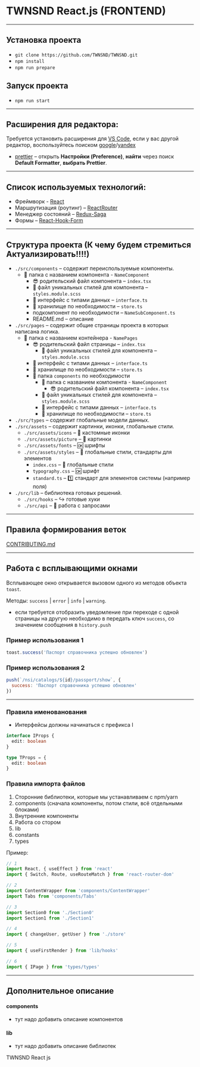 
# TWNSND React.js (FRONTEND)

---

## Установка проекта

- `git clone https://github.com/TWNSND/TWNSND.git`
- `npm install`
- `npm run prepare`

## Запуск проекта

- `npm run start`

---

## Расширения для редактора:

Требуется установить расширения для [VS Code](https://code.visualstudio.com/), если у вас другой редактор, воспользуйтесь поиском [google](https://www.google.com/)/[yandex](https://yandex.ru/)

- [prettier](https://marketplace.visualstudio.com/items?itemName=esbenp.prettier-vscode) – открыть **Настройки (Preference)**, **найти** через поиск **Default Formatter**, **выбрать Prettier**.

---

## Список используемых технологий:

- Фреймворк - [React](https://react.dev/learn)
- Маршрутизация (роутинг) – [ReactRouter](https://reactrouter.com/)
- Менеджер состояний – [Redux-Saga](https://redux-saga.js.org/)
- Формы – [React-Hook-Form](https://react-hook-form.com/)

---

## Структура проекта (К чему будем стремиться Актуализировать!!!!)

- `./src/components` – содержит переиспользуемые компоненты.
  - :open_file_folder: папка с названием компонента - `NameComponent`
    - :sunglasses: родительский файл компонента – `index.tsx`
    - :nail_care: файл уникальных стилей для компонента – `styles.module.scss`
    - :muscle: интерфейс с типами данных – `interface.ts`
    - :floppy_disk: xранилище по необходимости – `store.ts`
    - подкомпонент по необходимости – `NameSubComponent.ts`
    - README.md – описание
- `./src/pages` – содержит общие страницы проекта в которых написана логика.
  - :open_file_folder: папка с названием контейнера - `NamePages`
    - :sunglasses: родительский файл страницы – `index.tsx`
      - :nail_care: файл уникальных стилей для компонента – `styles.module.scss`
    - :muscle: интерфейс с типами данных – `interface.ts`
    - :floppy_disk: хранилище по необходимости – `store.ts`
    - :open_file_folder: папка `components` по необходимости
      - :open_file_folder: папка с названием компонента - `NameComponent`
        - :sunglasses: родительский файл компонента – `index.tsx`
      - :nail_care: файл уникальных стилей для компонента – `styles.module.scss`
      - :muscle: интерфейс с типами данных – `interface.ts`
      - :floppy_disk: xранилище по необходимости – `store.ts`
- `./src/types` – содержит глобальные модели данных.
- `./src/assets` – содержит картинки, иконки, глобальные стили.
  - `./src/assets/icons` – :horse: кастомные иконки
  - `./src/assets/picture` – :watermelon: картинки
  - `./src/assets/fonts` – :ok: шрифты
  - `./src/assets/styles` – :nail_care: глобальные стили, стандарты для элементов
    - `index.css` – :nail_care: глобальные стили
    - `typography.css` – :ok: шрифт
    - `standard.ts` – :one: стандарт для элементов системы (например поля)
- `./src/lib` – библиотека готовых решений.
  - `./src/hooks` – :arrow_right_hook: готовые хуки
  - `./src/api` – :calling: работа с запросами

---

## Правила формирования веток

[CONTRIBUTING.md](./CONTRIBUTING.md)

---

## Работа с всплывающими окнами

Всплывающее окно открывается вызовом одного из методов объекта `toast`.

Методы: `success` | `error` | `info` | `warning`.

- eсли требуется отобразить уведомление при переходе с одной страницы на другую необходимо в передать ключ `success`, со значением сообщения в `history.push`

### Пример использования 1

```javascript
toast.success('Паспорт справочника успешно обновлен')
```

### Пример использования 2

```javascript
push(`/nsi/catalogs/${id}/passport/show`, {
  success: 'Паспорт справочника успешно обновлен'
})
```

---

### Правила именованования

- Интерфейсы должны начинаться с префикса I

```typescript
interface IProps {
  edit: boolean
}
```

```typescript
type TProps = {
  edit: boolean
}
```

### Правила импорта файлов

1. Сторонние библиотеки, которые мы устанавливаем с npm/yarn
2. components (сначала компоненты, потом стили, всё отдельными блоками)
3. Внутренние компоненты
4. Работа со стором
5. lib
6. constants
7. types

Пример:

```javascript
// 1
import React, { useEffect } from 'react'
import { Switch, Route, useRouteMatch } from 'react-router-dom'

// 2
import ContentWrapper from 'components/ContentWrapper'
import Tabs from 'components/Tabs'

// 3
import Section0 from './Section0'
import Section1 from './Section1'

// 4
import { changeUser, getUser } from './store'

// 5
import { useFirstRender } from 'lib/hooks'

// 6
import { IPage } from 'types/types'
```

---

## Дополнительное описание

#### components

- тут надо добавить описание компонентов

#### lib

- тут надо добавить описание библиотек

TWNSND React js


